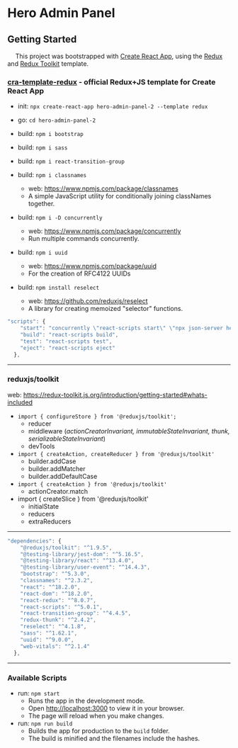 # Hero Admin Panel

## Getting Started

&emsp; This project was bootstrapped with [Create React App](https://github.com/facebook/create-react-app), using the [Redux](https://redux.js.org/) and [Redux Toolkit](https://redux-toolkit.js.org/) template.

### [cra-template-redux](https://github.com/reduxjs/redux-templates/tree/master/packages/cra-template-redux) - official Redux+JS template for Create React App
+ init: ``npx create-react-app hero-admin-panel-2 --template redux``
+ go: ``cd hero-admin-panel-2``

+ build: ``npm i bootstrap``
+ build: ``npm i sass``
+ build: ``npm i react-transition-group``
+ build: ``npm i classnames``
  - web: https://www.npmjs.com/package/classnames
  - A simple JavaScript utility for conditionally joining classNames together.
+ build: ``npm i -D concurrently``
  - web: https://www.npmjs.com/package/concurrently
  - Run multiple commands concurrently. 
+ build: ``npm i uuid``
  - web: https://www.npmjs.com/package/uuid
  - For the creation of RFC4122 UUIDs
+ build: ``npm install reselect``
  - web: https://github.com/reduxjs/reselect
  - A library for creating memoized "selector" functions. 

```javascript
"scripts": {
    "start": "concurrently \"react-scripts start\" \"npx json-server heroes.json --port 3001\"",
    "build": "react-scripts build",
    "test": "react-scripts test",
    "eject": "react-scripts eject"
  },
```

- - -

### reduxjs/toolkit
web: https://redux-toolkit.js.org/introduction/getting-started#whats-included
* ``import { configureStore } from '@reduxjs/toolkit';``
  + reducer
  + middleware (_actionCreatorInvariant, immutableStateInvariant, thunk, serializableStateInvariant_)
  + devTools
* ``import { createAction, createReducer } from '@reduxjs/toolkit'``
  + builder.addCase
  + builder.addMatcher
  + builder.addDefaultCase
* ``import { createAction } from '@reduxjs/toolkit'``
  + actionCreator.match
* import { createSlice } from '@reduxjs/toolkit'
  + initialState
  + reducers
  + extraReducers

- - -

```javascript
"dependencies": {
    "@reduxjs/toolkit": "^1.9.5",
    "@testing-library/jest-dom": "^5.16.5",
    "@testing-library/react": "^13.4.0",
    "@testing-library/user-event": "^14.4.3",
    "bootstrap": "^5.3.0",
    "classnames": "^2.3.2",
    "react": "^18.2.0",
    "react-dom": "^18.2.0",
    "react-redux": "^8.0.7",
    "react-scripts": "^5.0.1",
    "react-transition-group": "^4.4.5",
    "redux-thunk": "^2.4.2",
    "reselect": "^4.1.8",
    "sass": "^1.62.1",
    "uuid": "^9.0.0",
    "web-vitals": "^2.1.4"
  },
```

- - -

### Available Scripts

+ run: ``npm start``
  - Runs the app in the development mode.
  - Open [http://localhost:3000](http://localhost:3000) to view it in your browser.
  - The page will reload when you make changes.
+ run: ``npm run build``
  - Builds the app for production to the `build` folder.
  - The build is minified and the filenames include the hashes.



















